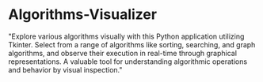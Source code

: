 # Algorithms-Visualizer
"Explore various algorithms visually with this Python application utilizing Tkinter. Select from a range of algorithms like sorting, searching, and graph algorithms, and observe their execution in real-time through graphical representations. A valuable tool for understanding algorithmic operations and behavior by visual inspection."
